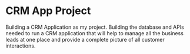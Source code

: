 # CRM App Project 
 Building a CRM Application as my project. Building the database and APIs needed to run a CRM application that will help to manage all the business leads at one place and provide a complete picture of all customer interactions.
